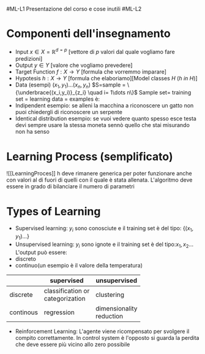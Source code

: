 #ML-L1
Presentazione del corso e cose inutili
#ML-L2
# Componenti dell'insegnamento
- Input $x \in X = \mathbb{R}^{d=p}$ \[vettore di $p$ valori dal quale vogliamo fare predizioni]
- Output $y\in Y$           \[valore che vogliamo prevedere]
- Target Function $f:X\rightarrow Y$ \[formula che vorremmo imparare]
- Hypotesis $h:X\rightarrow Y$ \[formula che elaboriamo]\[Model classes $H$ $(h\ in\ H)$]
- Data (esempi) $(x_1,y_1)...(x_n,y_n)$   $S=sample = \{\underbrace{(x_i,y_i)}_{z_i} \quad i= 1\dots n\}$ 
Sample set= training set = learning data = examples è:
- Indipendent
	esempio: se alleni la macchina a riconoscere un gatto non puoi chiedergli di riconoscere un serpente
- Identical distribution
	esempio: se vuoi vedere quanto spesso esce testa devi sempre usare la stessa moneta sennò  quello che stai misurando non ha senso
# Learning Process (semplificato)
![[LearningProces]]
h deve rimanere generica per poter funzionare anche con valori al di fuori di quelli con il quale è stata allenata.
L'algoritmo deve essere in grado di bilanciare il numero di parametri

# Types of Learning

- Supervised learning: $y_i$ sono conosciute e il training set è del tipo: $\{(x_1,y_1)...\}$ 
- Unsupervised learning: $y_i$ sono ignote e il training set è del tipo:$x_1,x_2 ...$
L'output può essere:
- discreto
- continuo(un esempio è il valore della temperatura)

|           | supervised                          | unsupervised                 |
| --------- | ----------------------------------- | ---------------------------- |
| discrete  | classification or<br>categorization | clustering                   |
| continous | regression                          | dimensionality<br> reduction |

- Reinforcement Learning: L'agente viene ricompensato per svolgere il compito correttamente. In control system è l'opposto si guarda la perdita che deve essere più vicino allo zero possibile

